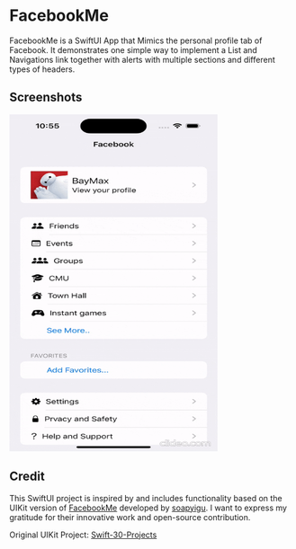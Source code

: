 # FacebookMe
FacebookMe is a SwiftUI App that Mimics the personal profile tab of Facebook. 
It demonstrates one simple way to implement a List and Navigations link together with alerts with multiple sections and different types of headers.

## Screenshots
 <img width="370" height="600" alt="color picker" src="https://github.com/Huss3n/SwiftUI-30-Projects/blob/main/Project%2003%20-%20FacebookMe/screenrecord/screenrecord.gif" />

## Credit 
This SwiftUI project is inspired by and includes functionality based on the UIKit version of <a href="https://github.com/soapyigu/Swift-30-Projects/tree/master/Project%2003%20-%20FacebookMe">FacebookMe<a/> developed by <a href="https://github.com/soapyigu"> soapyigu<a/>. 
I want to express my gratitude for their innovative work and open-source contribution.

Original UIKit Project: <a href="https://github.com/soapyigu/Swift-30-Projects">Swift-30-Projects</a>
